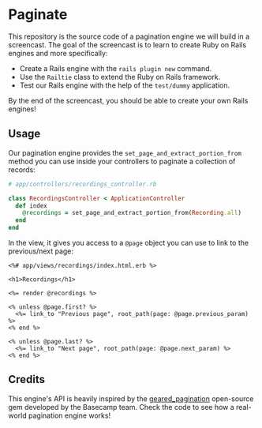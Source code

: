 # Paginate

This repository is the source code of a pagination engine we will build in a screencast. The goal of the screencast is to learn to create Ruby on Rails engines and more specifically:

- Create a Rails engine with the `rails plugin new` command.
- Use the `Railtie` class to extend the Ruby on Rails framework.
- Test our Rails engine with the help of the `test/dummy` application.

By the end of the screencast, you should be able to create your own Rails engines!

## Usage

Our pagination engine provides the `set_page_and_extract_portion_from` method you can use inside your controllers to paginate a collection of records:

```rb
# app/controllers/recordings_controller.rb

class RecordingsController < ApplicationController
  def index
    @recordings = set_page_and_extract_portion_from(Recording.all)
  end
end
```

In the view, it gives you access to a `@page` object you can use to link to the previous/next page:

```erb
<%# app/views/recordings/index.html.erb %>

<h1>Recordings</h1>

<%= render @recordings %>

<% unless @page.first? %>
  <%= link_to "Previous page", root_path(page: @page.previous_param) %>
<% end %>

<% unless @page.last? %>
  <%= link_to "Next page", root_path(page: @page.next_param) %>
<% end %>
```

## Credits

This engine's API is heavily inspired by the [geared_pagination][] open-source gem developed by the Basecamp team. Check the code to see how a real-world pagination engine works!

[geared_pagination]: https://github.com/basecamp/geared_pagination
